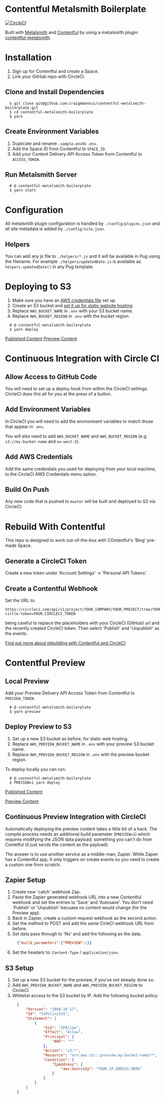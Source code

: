 # Contentful Metalsmith Boilerplate

[![CircleCI](https://circleci.com/gh/craigmdennis/contentful-metalsmith-starter.svg?style=svg)](https://circleci.com/gh/craigmdennis/contentful-metalsmith-starter)

Built with [Metalsmith](http://www.metalsmith.io/) and [Contentful](https://www.contentful.com) by using a metalsmith plugin: [contentful-metalsmith](https://github.com/contentful/contentful-metalsmith).

# Installation

1. Sign up for Contentful and create a Space.
1. Link your GitHub repo with CircleCI.

## Clone and Install Dependencies

```shell
  $ git clone git@github.com:craigmdennis/contentful-metalsmith-boilerplate.git
  $ cd contentful-metalsmith-boilerplate
  $ yarn
```

## Create Environment Variables

1. Duplicate and rename `.sample.env`to `.env`.
1. Add the Space ID from Contentful to `SPACE_ID`.
1. Add your Content Delivery API Access Token from Contentful to `ACCESS_TOKEN`.

## Run Metalsmith Server

```shell
  # @ contentful-metalsmith-boilerplate
  $ yarn start
```

# Configuration
All metalsmith plugin configuration is handled by `./config/plugins.json` and all site metadata is added by `./config/site.json`.

## Helpers
You can add any js file to `./helpers/*.js` and it will be available in Pug using the filename. For example `./helpers/updatedDate.js` is available as `helpers.updatedDate()` in any Pug template.
  
# Deploying to S3

1. Make sure you have an [AWS credentials file](http://docs.aws.amazon.com/cli/latest/userguide/cli-chap-getting-started.html#cli-config-files) set up.
1. Create an S3 bucket and [set it up for static website hosting](http://docs.aws.amazon.com/AmazonS3/latest/dev/WebsiteHosting.html).
1. Replace `AWS_BUCKET_NAME` in `.env` with your S3 bucket name.
1. Replace `AWS_BUCKET_REGION` in `.env` with the bucket region.

```shell
  # @ contentful-metalsmith-boilerplate
  $ yarn deploy
```

[Published Content](contentfulmetalsmithdemo.craigmdennis.com.s3-website.eu-west-2.amazonaws.com)
[Preview Content](preview.contentfulmetalsmithdemo.craigmdennis.com.s3-website.eu-west-2.amazonaws.com)
  
# Continuous Integration with Circle CI

## Allow Access to GitHub Code
You will need to set up a deploy hook from within the CircleCI settings. CircleCI does this all for you at the press of a button.

## Add Environment Variables
In CircleCI you will need to add the environment variables to match those that appear in `.env`.

You will also need to add `AWS_BUCKET_NAME` and `AWS_BUCKET_REGION` (e.g. `s3://my-bucket-name` and `eu-west-2`).

## Add AWS Credentials
Add the same credentials you used for deploying from your local machine, to the CircleCI AWS Credentials menu option.

## Build On Push
Any new code that is pushed to `master` will be built and deployed to S3 via CircleCI.

# Rebuild With Contentful

This repo is designed to work out-of-the-box with COntentful's 'Blog' pre-made Space.

## Generate a CircleCI Token
Create a new token under 'Account Settings' -> 'Personal API Tokens'.

## Create a Contentful Webhook
Set the URL to:
```
https://circleci.com/api/v1/project/YOUR_COMPANY/YOUR_PROJECT/tree/YOUR_BRANCH?circle-token=YOUR_CIRCLECI_TOKEN
```

being careful to replace the placeholders with your CircleCI (GitHub) url and the recently created CircleCI token. Then select 'Publish' and 'Unpublish' as the events.

[Find out more about rebuilding with Contentful and CircleCI](https://www.contentful.com/developers/docs/ruby/tutorials/automated-rebuild-and-deploy-with-circleci-and-webhooks/)

# Contentful Preview

## Local Preview
Add your Preview Delivery API Access Token from Contentful to `PREVIEW_TOKEN`.
```shell
  # @ contentful-metalsmith-boilerplate
  $ yarn preview
```

## Deploy Preview to S3
1. Set up a new S3 bucket as before, for static web hosting.
1. Replace `AWS_PREVIEW_BUCKET_NAME` in `.env` with your preview S3 bucket name.
1. Replace `AWS_PREVIEW_BUCKET_REGION` in `.env` with the preview bucket region.

To deploy locally you can run:

```shell
  # @ contentful-metalsmith-boilerplate
  $ PREVIEW=1 yarn deploy
```

[Published Content][1]

[Preview Content][2]

## Continuous Preview Integration with CircleCI
Automatically deploying the preview content takes a little bit of a hack. The compile process needs an additional build parameter (`PREVIEW=1`) which requires modifying the JSON data payload; something you can't do from Contetful (it just sends the content as the payload).

The answer is to use another service as a middle-man; Zapier. While Zapier has a Contentful app, it only triggers on create events so you need to create a custom one from scratch.

## Zapier Setup
1. Create new 'catch' webhook Zap.
1. Paste the Zapier generated webhook URL into a new Contentful webhook and set the entries to 'Save' and 'Autosave'. You don't need 'Publish' or 'Unpublish' becuase no content would change (for the Preview app).
1. Back in Zapier, create a custom request webhook as the second action.
1. Set the method to POST and add the same CirleCI webhook URL from before.
1. Set data pass through to 'No' and add the following as the data.
    ```json
      {"build_parameters":{"PREVIEW":1}}
    ```
1. Set the headers to: `Content-Type` / `application/json`.

## S3 Setup
1. Set up a new S3 bucket for the preview, if you've not already done so.
1. Add `AWS_PREVIEW_BUCKET_NAME` and `AWS_PREVIEW_BUCKET_REGION` to CircleCI.
1. Whitelist access to the S3 bucket by IP. Add the following bucket policy:
    ```json
      {
          "Version": "2008-10-17",
          "Id": "S3PolicyId1",
          "Statement": [
              {
                  "Sid": "IPAllow",
                  "Effect": "Allow",
                  "Principal": {
                      "AWS": "*"
                  },
                  "Action": "s3:*",
                  "Resource": "arn:aws:s3:::preview.my-bucket-name/*",
                  "Condition": {
                      "IpAddress": {
                          "aws:SourceIp": "YOUR.IP.ADDESS.HERE"
                      }
                  }
              }
          ]
      }
    ```

[1]: http://contentfulmetalsmithdemo.craigmdennis.com.s3-website.eu-west-2.amazonaws.com
[2]: http://preview.contentfulmetalsmithdemo.craigmdennis.com.s3-website.eu-west-2.amazonaws.com
